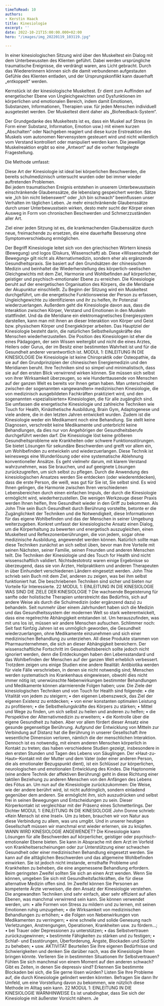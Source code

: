 ```yaml
---
timeToRead: 10
authors:
- Kerstin Haack
title: Kinesiologie
excerpt: ''
date: 2022-10-21T15:00:00.000+02:00
hero: "/images/img_20220119_103119.jpg"

---
```

In einer kinesiologischen Sitzung wird über den Muskeltest ein Dialog mit dem Unterbewussten des Klienten geführt. Dabei werden ursprüngliche traumatische Ereignisse, die verdrängt waren, ans Licht gebracht. Durch das Wiedererinnern können sich die damit verbundenen aufgestauten Gefühle des Klienten entladen, und der Ursprungskonflikt kann dauerhaft „entkoppelt“ werden.

Kernstück ist der kinesiologische Muskeltest. Er dient zum Auffinden auf energetischer Ebene von Ungleichgewichten und Dysfunktionen im körperlichen und emotionalen Bereich, indem damit Emotionen, Substanzen, Informationen, Therapien usw. für jeden Menschen individuell ausgetestet werden. Der Muskeltest dient daher als „Biofeedback-System“.

Der Grundgedanke des Muskeltests ist es, dass ein Muskel auf Stress (in Form einer Substanz, Information, Emotion usw.) mit einem kurzen „Abschalten“ oder Nachgeben reagiert und diese kurze Erstreaktion des Muskels vom autonomen Nervensystem gesteuert wird und nicht willentlich vom Verstand kontrolliert oder manipuliert werden kann. Die jeweilige Muskelreaktion ergibt so eine „Antwort“ auf die vorher festgelegte Fragestellung.

Die Methode umfasst:

Diese Art der Kinesiologie ist ideal bei körperlichen Beschwerden, die bereits schulmedizinisch untersucht wurden oder bei immer wieder auftretenden Problemen.  
 Bei jedem traumatischen Ereignis entstehen in unserem Unterbewusstsein einschränkende Glaubenssätze, die lebenslang gespeichert werden. Sätze wie „Ich bin nicht liebenswert“ oder „Ich bin schwach“ beeinflussen unser Verhalten im täglichen Leben. Je mehr einschränkende Glaubenssätze durch unser Unterbewusstsein wirken, desto mehr sucht der Körper einen Ausweg in Form von chronischen Beschwerden und Schmerzzuständen aller Art.

Ziel einer jeden Sitzung ist es, die krankmachenden Glaubenssätze durch neue, freimachende zu ersetzen, die eine dauerhafte Besserung ohne Symptomverschiebung ermöglichen.

Der Begriff Kinesiologie leitet sich von den griechischen Wörtern kinesis (Bewegung) und logos (Diskurs, Wissenschaft) ab. Diese «Wissenschaft der Bewegung» gilt nicht als Alternativmedizin, sondern eher als ergänzende Gesundheitspraxis. Sie basiert auf den Grundsätzen der chinesischen Medizin und beinhaltet die Wiederherstellung des körperlich-seelischen Gleichgewichts mit dem Ziel, Harmonie und Wohlbefinden auf körperlicher, geistiger und psychisch-emotionaler Ebene zu erreichen. Die Kinesiologie beruht auf der energetischen Organisation des Körpers, die die Meridiane der Akupunktur einschließt. Zu Beginn der Sitzung wird ein Muskeltest durchgeführt, um die energetische Funktionsweise der Person zu erfassen, Ungleichgewichte zu identifizieren und ihr zu helfen, ihr Potenzial wiederzuerlangen. Außerdem geht die Kinesiologie davon aus, dass die Interaktion zwischen Körper, Verstand und Emotionen in den Muskeln stattfindet. Und da die Meridiane ein elektromagnetisches Energiesystem darstellen, kann man mit ihnen an dieser Interaktion von Körper und Geist bzw. physischem Körper und Energiekörper arbeiten. Das Hauptziel der Kinesiologie besteht darin, die natürlichen Selbstheilungskräfte des Menschen wiederherzustellen. Die Position des Kinesiologen ist eher die eines Pädagogen, der sein Wissen weitergibt und nicht die eines Arztes, Heilers oder Gurus, der im Besitz einer bestimmten Wahrheit ist und für die Gesundheit anderer verantwortlich ist. MODUL 1: EINLEITUNG IN DIE KINESIOLOGIE Die Kinesiologie ist keine Chiropraktik oder Osteopathie, da sie auf den Grundprinzipien der chinesischen Energiemedizin und den Meridianen beruht. Ihre Techniken sind so simpel und minimalistisch, dass sie auf den ersten Blick verwirrend wirken können. Sie müssen sich selbst von ihrer Wirksamkeit überzeugen, so wie Hunderttausende von Menschen auf der ganzen Welt es bereits vor Ihnen getan haben. Man unterscheidet zwischen der sogenannten «angewandten» medizinischen Kinesiologie, die von medizinisch ausgebildeten Fachkräften praktiziert wird, und den sogenannten «spezialisierten» Kinesiologien, die für alle zugänglich sind. Sie umfassen die energetische Kinesiologie und zahlreiche Techniken wie Touch for Health, Kinästhetische Ausbildung, Brain Gym, Adaptogenese und viele andere, die in den letzten Jahren entwickelt wurden. Zudem ist die Kinesiologie weder ein Medikament noch eine Behandlung. Sie stellt keine Diagnosen, verschreibt keine Medikamente und unterbricht keine Behandlungen, da dies nur von Angehörigen der Gesundheitsberufe durchgeführt werden darf. Die Kinesiologie löst keine größeren Gesundheitsprobleme wie Krankheiten oder schwere Funktionsstörungen. Sie bietet Lösungen für sekundäre Beschwerden und greift vor allem ein, um Wohlbefinden zu entwickeln und wiederzuerlangen. Diese Technik ist keineswegs eine Wunderlösung oder eine systematische Ablehnung konventioneller Ansätze. Es geht vielmehr darum, mit klarem Verstand wahrzunehmen, was Sie brauchen, und auf geeignete Lösungen zurückzugreifen, um sich selbst zu pflegen. Durch die Anwendung des kinesiologischen Ansatzes werden Sie entdecken (oder wiederentdecken), dass die erste Person, die weiß, was gut für Sie ist, Sie selbst sind. Es wird Ihnen gelingen, die Harmonie zwischen Ihren verschiedenen Lebensbereichen durch einen einfachen Impuls, der durch die Kinesiologie ermöglicht wird, wiederherzustellen. Die wenigen Werkzeuge dieser Praxis werden Ihnen helfen, Ihre Gesundheit wieder in den Griff zu bekommen. Als John Thie sein Buch Gesundheit durch Berührung vorstellte, betonte er die Zugänglichkeit der Techniken und die Notwendigkeit, diese Informationen für das eigene Wohlbefinden und das der Menschen in seiner Umgebung weiterzugeben. Konkret umfasst der kinesiologische Ansatz einen Dialog, um die Körperhaltung zu bewerten und energetisch auszugleichen, einen Muskeltest und Reflexzonenberührungen, die von jedem, sogar ohne medizinische Ausbildung, angewendet werden können. Natürlich sollte man diese Techniken zunächst an sich selbst üben, bevor man ihre Vorteile mit seinen Nächsten, seiner Familie, seinen Freunden und anderen Menschen teilt. Die Techniken der Kinesiologie und des Touch for Health sind nicht wissenschaftlich validiert. Nichtsdestotrotz waren einige Ergebnisse so überzeugend, dass sie von Ärzten, Heilpraktikern und anderen Therapeuten in über Einhundert verschiedenen Ländern eingesetzt werden. John Thie schrieb sein Buch mit dem Ziel, anderen zu zeigen, was bei ihm selbst funktioniert hat. Die beschriebenen Techniken sind sicher und bieten nur Vorteile für Interessierte. 22 MODUL 1: EINLEITUNG IN DIE KINESIOLOGIE WAS SIND DIE ZIELE DER KINESIOLOGIE ? Die wachsende Begeisterung für sanfte oder holistische Therapien unterstreicht das Bedürfnis, sich auf andere Weise als durch die Schulmedizin (oder ergänzend dazu) zu behandeln. Seit nunmehr über einem Jahrhundert haben sich die Medizin und das Gesundheitssystem der modernen Welt so stark weiterentwickelt, dass eine regelrechte Abhängigkeit entstanden ist. Um herauszufinden, was mit uns los ist, müssen wir andere Menschen aufsuchen. Schlimmer noch: Seit fast fünfzig Jahren ist es unmöglich geworden, die Gesundheit wiederzuerlangen, ohne Medikamente einzunehmen und sich einer medizinischen Behandlung zu unterziehen. All diese Produkte stammen von Pharmaunternehmen, die sich an dieser Abhängigkeit bereichern. Der wissenschaftliche Fortschritt im Gesundheitsbereich sollte jedoch nicht ignoriert werden, denn die Entdeckungen haben den Lebensstandard und das Wohlbefinden der Menschen auf der ganzen Welt erheblich verbessert. Trotzdem zeigen uns einige Studien eine andere Realität: Antibiotika werden für viele Fälle verschrieben, in denen sie nicht notwendig sind; Menschen werden systematisch ins Krankenhaus eingewiesen, obwohl dies nicht immer nötig ist; unerwünschte Nebenwirkungen bestimmter Behandlungen und Medikamente können alarmierende Folgen haben; usw. Die Ziele der kinesiologischen Techniken und von Touch for Health sind folgende: • die Vitalität von jedem zu steigern; • den eigenen Lebenszweck, das Ziel der eigenen Existenz zu entdecken; • von einer konstanten optimalen Leistung zu profitieren; • die Selbstheilungskräfte des Körpers zu stärken; • Mittel und Wege zu finden, um sich selbst zu heilen und anderen zu helfen; • die Perspektive der Alternativmedizin zu erweitern; • die Kontrolle über die eigene Gesundheit zu haben. Aber vor allem fördert dieser Ansatz eine gesunde gegenseitige Berührung. Aufgrund der Entwicklung von Mitteln zur Verbindung auf Distanz hat die Berührung in unserer Gesellschaft ihre wesentliche Dimension verloren, nämlich die der menschlichen Interaktion. Dennoch ist es notwendig, mit einem anderen Menschen körperlich in Kontakt zu treten; das haben verschiedene Studien gezeigt, insbesondere in den ersten Stunden und Tagen des Lebens von Säuglingen. Der «Haut-zu-Haut»-Kontakt mit der Mutter und dem Vater (oder einer anderen Person, die als emotionaler Bezugspunkt dient), ist ein Schlüssel zur körperlichen, neurologischen und emotionalen Entwicklung des Kindes. Die Haptonomie (eine andere Technik der affektiven Berührung) geht in diese Richtung einer taktilen Beziehung zu anderen Menschen von den Anfängen des Lebens des Fötus an. Um nun auf die Kinesiologie zurückzukommen: Die Weise, wie der andere berührt wird, ist nicht aufdringlich, sondern einladend gegenüber dem anderen. Sie ermöglicht ihm, sich auszudrücken und selbst frei in seinen Bewegungen und Entscheidungen zu sein. Dieser Körperkontakt ist vergleichbar mit der Präsenz eines Schmetterlings. Der Dichter MODUL 1: EINLEITUNG IN DIE KINESIOLOGIE John Donne schrieb: «Kein Mensch ist eine Insel». Um zu leben, brauchen wir von Natur aus diese Verbindung zu allem, was uns umgibt. Und in unserer heutigen Gesellschaft müssen wir manchmal erst wieder erlernen, sie zu knüpfen. WANN WIRD KINESIOLOGIE ANGEWENDET? Die Kinesiologie kann Lösungen für alle Beschwerden auf körperlicher, geistiger oder psychisch-emotionaler Ebene bieten. Sie kann in Absprache mit dem Arzt im Vorfeld von Krankheitserscheinungen oder zur Unterstützung einer schwachen Gesundheit oder einer medizinischen Behandlung eingesetzt werden. Sie kann auf die alltäglichen Beschwerden und das allgemeine Wohlbefinden einwirken. Sie ist jedoch nicht imstande, ernsthafte Probleme und Krankheiten zu beheben, die eine angemessene Behandlung erfordern. Beim geringsten Zweifel sollten Sie sich an einen Arzt wenden. Wenn Sie können, umgeben Sie sich mit Gesundheitsfachkräften, die für diese alternative Medizin offen sind. Im Zweifel können Sie Personen an kompetente Ärzte verweisen, die den Ansatz der Kinesiologie verstehen. Die angewandten Techniken sind sehr einfach, aber sehr effizient auf allen Ebenen, was manchmal verwirrend sein kann. Sie können verwendet werden, um: • alle Formen von Stress zu mildern und zu lernen, mit seinen Emotionen ruhig umzugehen; • die Wirksamkeit von medizinischen Behandlungen zu erhöhen; • die Folgen von Nebenwirkungen von Medikamenten zu verringern; • eine schnelle und solide Genesung nach Verletzungen, Anstrengungen, Operationen, Krankheiten usw. zu fördern...; • bei Trauer oder Depressionen zu unterstützen; • das Selbstvertrauen zurückzugewinnen; • bestimmte Fähigkeiten zu stärken und zu festigen; • Schlaf- und Essstörungen, Überforderung, Ängste, Blockaden und Süchte zu beheben; • usw. AKTIVITÄT Beurteilen Sie Ihre eigenen Bedürfnisse und Schwierigkeiten und denken Sie darüber nach, was die Kinesiologie Ihnen bringen könnte. Verlieren Sie in bestimmten Situationen Ihr Selbstvertrauen? Fühlen Sie sich manchmal von einem Moment auf den anderen schwach? Gibt es Zeiten, in denen Sie depressiv sind? Erkennen Sie bestimmte Blockaden bei sich, die Sie gerne lösen würden? Listen Sie Ihre Probleme auf, die durch Kinesiologie gelindert werden könnten. Befragen Sie dann Ihr Umfeld, um eine Vorstellung davon zu bekommen, wie nützlich diese Methode im Alltag sein kann. 22 MODUL 1: EINLEITUNG IN DIE KINESIOLOGIE WARNHINWEISE Es ist unabdingbar, dass Sie sich der Kinesiologie mit äußerster Vorsicht nähern. Je